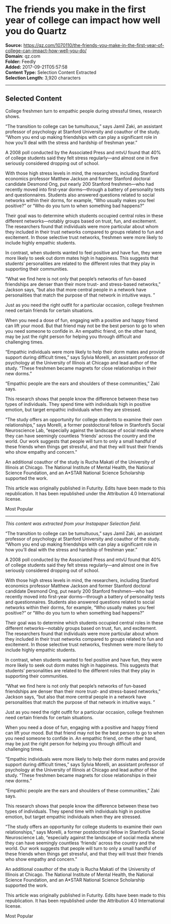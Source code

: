 # The friends you make in the first year of college can impact how well you do Quartz

**Source:** https://qz.com/1070110/the-friends-you-make-in-the-first-year-of-college-can-impact-how-well-you-do/  
**Domain:** qz.com  
**Folder:** Feedly  
**Added:** 2017-09-21T05:57:58  
**Content Type:** Selection Content Extracted  
**Selection Length:** 3,920 characters  


---

## Selected Content

College freshmen turn to empathic people during stressful times, research shows.

“The transition to college can be tumultuous,” says Jamil Zaki, an assistant professor of psychology at Stanford University and coauthor of the study. “Whom you end up making friendships with can play a significant role in how you’ll deal with the stress and hardship of freshman year.”

A 2008 poll conducted by the Associated Press and mtvU found that 40% of college students said they felt stress regularly—and almost one in five seriously considered dropping out of school.

With those high stress levels in mind, the researchers, including Stanford economics professor Matthew Jackson and former Stanford doctoral candidate Desmond Ong, put nearly 200 Stanford freshmen—who had recently moved into first-year dorms—through a battery of personality tests and questionnaires. Students also answered questions related to social networks within their dorms, for example, “Who usually makes you feel positive?” or “Who do you turn to when something bad happens?”

Their goal was to determine which students occupied central roles in these different networks—notably groups based on trust, fun, and excitement. The researchers found that individuals were more particular about whom they included in their trust networks compared to groups related to fun and excitement. In those selective trust networks, freshmen were more likely to include highly empathic students.

In contrast, when students wanted to feel positive and have fun, they were more likely to seek out dorm mates high in happiness. This suggests that students’ personalities are related to the different roles that they play in supporting their communities.

“What we find here is not only that people’s networks of fun-based friendships are denser than their more trust- and stress-based networks,” Jackson says, “but also that more central people in a network have personalities that match the purpose of that network in intuitive ways. ”

Just as you need the right outfit for a particular occasion, college freshmen need certain friends for certain situations.

When you need a dose of fun, engaging with a positive and happy friend can lift your mood. But that friend may not be the best person to go to when you need someone to confide in. An empathic friend, on the other hand, may be just the right person for helping you through difficult and challenging times.

“Empathic individuals were more likely to help their dorm mates and provide support during difficult times,” says Sylvia Morelli, an assistant professor of psychology at the University of Illinois at Chicago and lead author of the study. “These freshmen became magnets for close relationships in their new dorms.”

“Empathic people are the ears and shoulders of these communities,” Zaki says.

This research shows that people know the difference between these two types of individuals. They spend time with individuals high in positive emotion, but target empathic individuals when they are stressed.

“The study offers an opportunity for college students to examine their own relationships,” says Morelli, a former postdoctoral fellow in Stanford’s Social Neuroscience Lab, “especially against the landscape of social media where they can have seemingly countless ‘friends’ across the country and the world. Our work suggests that people will turn to only a small handful of these friends when things get stressful, and that they will trust their friends who show empathy and concern.”

An additional coauthor of the study is Rucha Makati of the University of Illinois at Chicago. The National Institute of Mental Health, the National Science Foundation, and an A*STAR National Science Scholarship supported the work.

This article was originally published in Futurity. Edits have been made to this republication. It has been republished under the Attribution 4.0 International license.

Most Popular

---

*This content was extracted from your Instapaper Selection field.*

“The transition to college can be tumultuous,” says Jamil Zaki, an assistant professor of psychology at Stanford University and coauthor of the study. “Whom you end up making friendships with can play a significant role in how you’ll deal with the stress and hardship of freshman year.”

A 2008 poll conducted by the Associated Press and mtvU found that 40% of college students said they felt stress regularly—and almost one in five seriously considered dropping out of school.

With those high stress levels in mind, the researchers, including Stanford economics professor Matthew Jackson and former Stanford doctoral candidate Desmond Ong, put nearly 200 Stanford freshmen—who had recently moved into first-year dorms—through a battery of personality tests and questionnaires. Students also answered questions related to social networks within their dorms, for example, “Who usually makes you feel positive?” or “Who do you turn to when something bad happens?”

Their goal was to determine which students occupied central roles in these different networks—notably groups based on trust, fun, and excitement. The researchers found that individuals were more particular about whom they included in their trust networks compared to groups related to fun and excitement. In those selective trust networks, freshmen were more likely to include highly empathic students.

In contrast, when students wanted to feel positive and have fun, they were more likely to seek out dorm mates high in happiness. This suggests that students’ personalities are related to the different roles that they play in supporting their communities.

“What we find here is not only that people’s networks of fun-based friendships are denser than their more trust- and stress-based networks,” Jackson says, “but also that more central people in a network have personalities that match the purpose of that network in intuitive ways. ”

Just as you need the right outfit for a particular occasion, college freshmen need certain friends for certain situations.

When you need a dose of fun, engaging with a positive and happy friend can lift your mood. But that friend may not be the best person to go to when you need someone to confide in. An empathic friend, on the other hand, may be just the right person for helping you through difficult and challenging times.

“Empathic individuals were more likely to help their dorm mates and provide support during difficult times,” says Sylvia Morelli, an assistant professor of psychology at the University of Illinois at Chicago and lead author of the study. “These freshmen became magnets for close relationships in their new dorms.”

“Empathic people are the ears and shoulders of these communities,” Zaki says.

This research shows that people know the difference between these two types of individuals. They spend time with individuals high in positive emotion, but target empathic individuals when they are stressed.

“The study offers an opportunity for college students to examine their own relationships,” says Morelli, a former postdoctoral fellow in Stanford’s Social Neuroscience Lab, “especially against the landscape of social media where they can have seemingly countless ‘friends’ across the country and the world. Our work suggests that people will turn to only a small handful of these friends when things get stressful, and that they will trust their friends who show empathy and concern.”

An additional coauthor of the study is Rucha Makati of the University of Illinois at Chicago. The National Institute of Mental Health, the National Science Foundation, and an A*STAR National Science Scholarship supported the work.

This article was originally published in Futurity. Edits have been made to this republication. It has been republished under the Attribution 4.0 International license.

Most Popular
